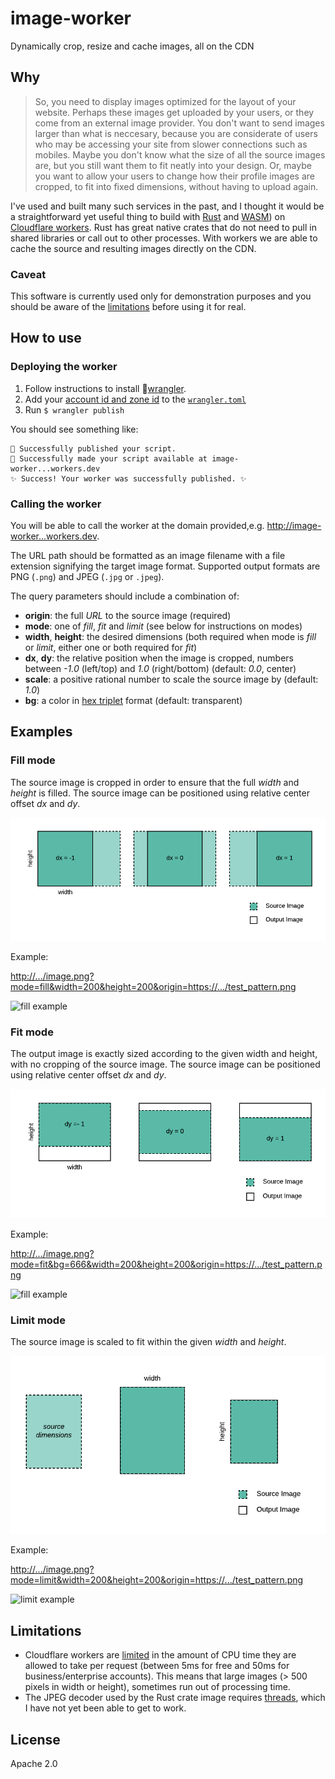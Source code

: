 # image-worker

Dynamically crop, resize and cache images, all on the CDN

## Why

> So, you need to display images optimized for the layout of your website. Perhaps these images get uploaded by your users, or they come from an external image provider. You don't want to send images larger than what is neccesary, because you are considerate of users who may be accessing your site from slower connections such as mobiles. Maybe you don't know what the size of all the source images are, but you still want them to fit neatly into your design. Or, maybe you want to allow your users to change how their profile images are cropped, to fit into fixed dimensions, without having to upload again.

I've used and built many such services in the past, and I thought it would be a straightforward yet useful thing to build with [Rust](https://www.rust-lang.org) and [WASM](https://webassembly.org)) on [Cloudflare workers](https://www.cloudflare.com/en-gb/products/cloudflare-workers/). Rust has great native crates that do not need to pull in shared libraries or call out to other processes. With workers we are able to cache the source and resulting images directly on the CDN.

### Caveat

This software is currently used only for demonstration purposes and you should be aware of the [limitations](#limitations) before using it for real.

## How to use

### Deploying the worker

1. Follow instructions to install 🤠[wrangler](https://github.com/cloudflare/wrangler).
2. Add your [account id and zone id](https://workers.cloudflare.com/docs/quickstart/api-keys/) to the [`wrangler.toml`](wrangler.toml)
3. Run `$ wrangler publish`

You should see something like:

```
🥳 Successfully published your script.
🥳 Successfully made your script available at image-worker...workers.dev
✨ Success! Your worker was successfully published. ✨
```

### Calling the worker

You will be able to call the worker at the domain provided,e.g. [http://image-worker...workers.dev](http://factorymethod.uk/image).

The URL path should be formatted as an image filename with a file extension signifying the target image format. Supported output formats are PNG (`.png`) and JPEG (`.jpg` or `.jpeg`).

The query parameters should include a combination of:

- **origin**: the full _URL_ to the source image (required)
- **mode**: one of _fill_, _fit_ and _limit_ (see below for instructions on modes)
- **width**, **height**: the desired dimensions (both required when mode is _fill_ or _limit_, either one or both required for _fit_)
- **dx**, **dy**: the relative position when the image is cropped, numbers between _-1.0_ (left/top) and _1.0_ (right/bottom) (default: _0.0_, center)
- **scale**: a positive rational number to scale the source image by (default: _1.0_)
- **bg**: a color in [hex triplet](https://en.wikipedia.org/wiki/Web_colors#Hex_triplet) format (default: transparent)

## Examples

### Fill mode

The source image is cropped in order to ensure that the full _width_ and _height_ is filled. The source image can be positioned using relative center offset _dx_ and _dy_.

![fill mode](docs/images/fill.png)

Example:

[http://.../image.png?mode=fill&width=200&height=200&origin=https://.../test_pattern.png](http://factorymethod.uk/image.png?mode=fill&width=200&height=200&origin=http://factorymethod.uk/test_pattern.png)

![fill example](http://factorymethod.uk/image.png?mode=fill&width=200&height=200&origin=http://factorymethod.uk/test_pattern.png)

### Fit mode

The output image is exactly sized according to the given width and height, with no cropping of the source image. The source image can be positioned using relative center offset _dx_ and _dy_.

![fit mode](docs/images/fit.png)

Example:

[http://.../image.png?mode=fit&bg=666&width=200&height=200&origin=https://.../test_pattern.png](http://factorymethod.uk/image.png?bg=666&mode=fit&width=200&height=200&origin=http://factorymethod.uk/test_pattern.png)

![fill example](http://factorymethod.uk/image.png?bg=666&mode=fit&width=200&height=200&origin=http://factorymethod.uk/test_pattern.png)

### Limit mode

The source image is scaled to fit within the given _width_ and _height_.

![limit mode](docs/images/limit.png)

Example:

[http://.../image.png?mode=limit&width=200&height=200&origin=https://.../test_pattern.png](http://factorymethod.uk/image.png?mode=limit&width=200&height=200&origin=http://factorymethod.uk/test_pattern.png)

![limit example](http://factorymethod.uk/image.png?mode=limit&width=200&height=200&origin=http://factorymethod.uk/test_pattern.png)

## Limitations

- Cloudflare workers are [limited](https://developers.cloudflare.com/workers/writing-workers/resource-limits/) in the amount of CPU time they are allowed to take per request (between 5ms for free and 50ms for business/enterprise accounts). This means that large images (> 500 pixels in width or height), sometimes run out of processing time.
- The JPEG decoder used by the Rust crate image requires [threads](https://rustwasm.github.io/2018/10/24/multithreading-rust-and-wasm.html), which I have not yet been able to get to work.

## License

Apache 2.0
